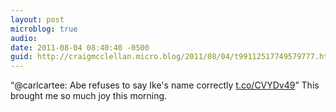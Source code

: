 ```yaml
---
layout: post
microblog: true
audio: 
date: 2011-08-04 08:40:40 -0500
guid: http://craigmcclellan.micro.blog/2011/08/04/t99112517749579777.html
---
```

“@carlcartee: Abe refuses to say Ike's name correctly [t.co/CVYDv49](http://t.co/CVYDv49)” This brought me so much joy this morning.
